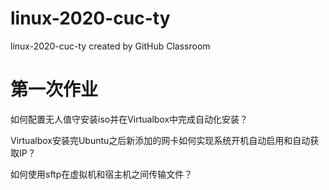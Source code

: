 # linux-2020-cuc-ty
linux-2020-cuc-ty created by GitHub Classroom

# 第一次作业

如何配置无人值守安装iso并在Virtualbox中完成自动化安装？

Virtualbox安装完Ubuntu之后新添加的网卡如何实现系统开机自动启用和自动获取IP？

如何使用sftp在虚拟机和宿主机之间传输文件？
